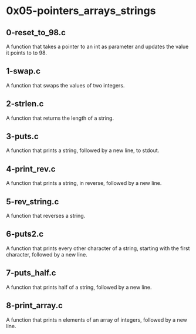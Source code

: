 # 0x05-pointers_arrays_strings
## 0-reset_to_98.c
A function that takes a pointer to an int as parameter and updates the value it points to to 98.
## 1-swap.c
A function that swaps the values of two integers.
## 2-strlen.c
A function that returns the length of a string.
## 3-puts.c
A function that prints a string, followed by a new line, to stdout.
## 4-print_rev.c
A function that prints a string, in reverse, followed by a new line.
## 5-rev_string.c
A function that reverses a string.
## 6-puts2.c
A function that prints every other character of a string, starting with the first character, followed by a new line.
## 7-puts_half.c
A function that prints half of a string, followed by a new line.
## 8-print_array.c
A function that prints n elements of an array of integers, followed by a new line.
